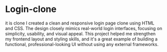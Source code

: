 # Login-clone
it is clone I created a clean and responsive login page clone using HTML and CSS. The design closely mimics real-world login interfaces, focusing on simplicity, usability, and visual appeal. This project helped me strengthen my frontend layout and styling skills, and it's a great example of building a functional, professional-looking UI without using any external frameworks.
